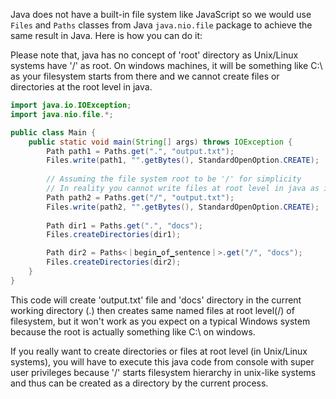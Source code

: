 Java does not have a built-in file system like JavaScript so we would use `Files` and `Paths` classes from Java `java.nio.file` package to achieve the same result in Java. Here is how you can do it:

Please note that, java has no concept of 'root' directory as Unix/Linux systems have '/' as root. On windows machines, it will be something like C:\ as your filesystem starts from there and we cannot create files or directories at the root level in java.
```java
import java.io.IOException;
import java.nio.file.*;

public class Main {
    public static void main(String[] args) throws IOException {
        Path path1 = Paths.get(".", "output.txt"); 
        Files.write(path1, "".getBytes(), StandardOpenOption.CREATE);
  
        // Assuming the file system root to be '/' for simplicity
        // In reality you cannot write files at root level in java as it is not possible on Unix/Linux systems
        Path path2 = Paths.get("/", "output.txt"); 
        Files.write(path2, "".getBytes(), StandardOpenOption.CREATE);
  
        Path dir1 = Paths.get(".", "docs");
        Files.createDirectories(dir1);

        Path dir2 = Paths<｜begin▁of▁sentence｜>.get("/", "docs");
        Files.createDirectories(dir2);
    }
}
```
This code will create 'output.txt' file and 'docs' directory in the current working directory (.) then creates same named files at root level(/) of filesystem, but it won't work as you expect on a typical Windows system because the root is actually something like C:\ on windows.

If you really want to create directories or files at root level (in Unix/Linux systems), you will have to execute this java code from console with super user privileges because '/' starts filesystem hierarchy in unix-like systems and thus can be created as a directory by the current process.


